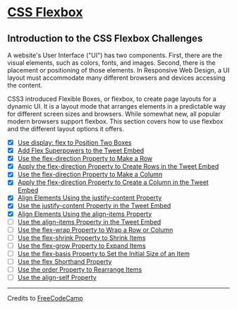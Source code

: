 # [CSS Flexbox](https://learn.freecodecamp.org/responsive-web-design/css-flexbox/)

## Introduction to the CSS Flexbox Challenges

A website's User Interface ("UI") has two components. First, there are the visual elements, such as colors, fonts, and images. Second, there is the placement or positioning of those elements. In Responsive Web Design, a UI layout must accommodate many different browsers and devices accessing the content.

CSS3 introduced Flexible Boxes, or flexbox, to create page layouts for a dynamic UI. It is a layout mode that arranges elements in a predictable way for different screen sizes and browsers. While somewhat new, all popular modern browsers support flexbox. This section covers how to use flexbox and the different layout options it offers.

- [x] [Use display: flex to Position Two Boxes](01-use-display-flex-to-position-two-boxes.html)
- [x] [Add Flex Superpowers to the Tweet Embed](02-add-flex-superpowers-to-the-tweet-embed.html)
- [x] [Use the flex-direction Property to Make a Row](03-use-the-flex-direction-property-to-make-a-row.html)
- [x] [Apply the flex-direction Property to Create Rows in the Tweet Embed](04-apply-the-flex-direction-property-to-create-rows-in-the-tweet-embed.html)
- [x] [Use the flex-direction Property to Make a Column](05-use-the-flex-direction-property-to-make-a-column.html)
- [x] [Apply the flex-direction Property to Create a Column in the Tweet Embed](06-apply-the-flex-direction-property-to-create-a-column-in-the-tweet-embed.html)
- [x] [Align Elements Using the justify-content Property](07-align-elements-using-the-justify-content-property.html)
- [x] [Use the justify-content Property in the Tweet Embed](08-use-the-justify-content-property-in-the-tweet-embed.html)
- [x] [Align Elements Using the align-items Property](09-align-elements-using-the-align-items-property.html)
- [ ] [Use the align-items Property in the Tweet Embed](10-use-the-align-items-property-in-the-tweet-embed.html)
- [ ] [Use the flex-wrap Property to Wrap a Row or Column](11-use-the-flex-wrap-property-to-wrap-a-row-or-column.html)
- [ ] [Use the flex-shrink Property to Shrink Items](12-use-the-flex-shrink-property-to-shrink-items.html)
- [ ] [Use the flex-grow Property to Expand Items](13-use-the-flex-grow-property-to-expand-items.html)
- [ ] [Use the flex-basis Property to Set the Initial Size of an Item](14-use-the-flex-basis-property-to-set-the-initial-size-of-an-item.html)
- [ ] [Use the flex Shorthand Property](15-use-the-flex-shorthand-property.html)
- [ ] [Use the order Property to Rearrange Items](16-use-the-order-property-to-rearrange-items.html)
- [ ] [Use the align-self Property](17-use-the-align-self-property.html)

---

Credits to [FreeCodeCamp](https://www.freecodecamp.org/)
